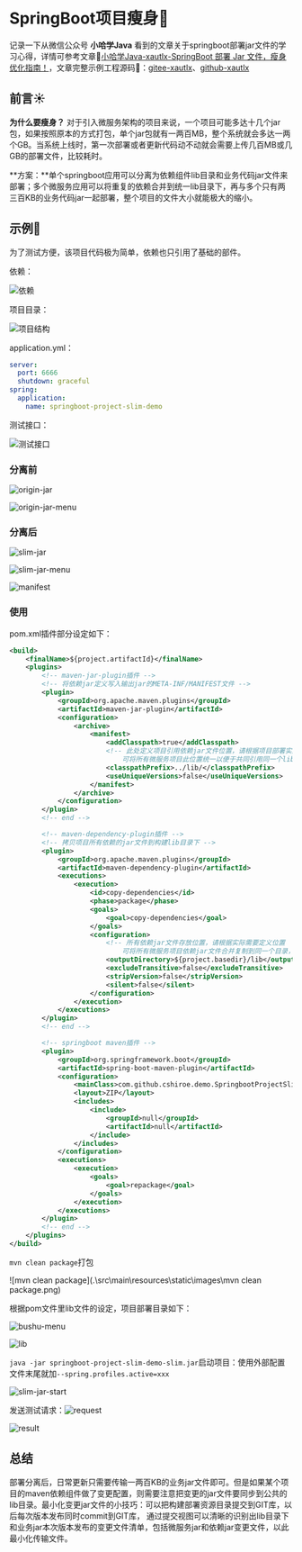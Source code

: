 # SpringBoot项目瘦身💪

记录一下从微信公众号 **小哈学Java** 看到的文章关于springboot部署jar文件的学习心得，详情可参考文章🔗[小哈学Java-xautlx-SpringBoot 部署 Jar 文件，瘦身优化指南！](https://mp.weixin.qq.com/s/sZv9GXNDTWoONVRXEldkbQ)，文章完整示例工程源码🔗：[gitee-xautlx](https://gitee.com/xautlx/package-optimize-demo)、[github-xautlx](https://github.com/xautlx/package-optimize-demo)



## 前言☀

**为什么要瘦身？** 对于引入微服务架构的项目来说，一个项目可能多达十几个jar包，如果按照原本的方式打包，单个jar包就有一两百MB，整个系统就会多达一两个GB。当系统上线时，第一次部署或者更新代码动不动就会需要上传几百MB或几GB的部署文件，比较耗时。



**方案：**单个springboot应用可以分离为依赖组件lib目录和业务代码jar文件来部署；多个微服务应用可以将重复的依赖合并到统一lib目录下，再与多个只有两三百KB的业务代码jar一起部署，整个项目的文件大小就能极大的缩小。



## 示例👀

为了测试方便，该项目代码极为简单，依赖也只引用了基础的部件。

依赖：

![依赖](.\src\main\resources\static\images\yilai.png)



项目目录：

![项目结构](.\src\main\resources\static\images\xiangmujiegou.png)



application.yml：

```yaml
server:
  port: 6666
  shutdown: graceful
spring:
  application:
    name: springboot-project-slim-demo
```



测试接口：

![测试接口](.\src\main\resources\static\images\ceshijiekou.png)



### 分离前

![origin-jar](.\src\main\resources\static\images\origin-jar.png)



![origin-jar-menu](.\src\main\resources\static\images\origin-jar-menu.png)



### 分离后

![slim-jar](.\src\main\resources\static\images\slim-jar.png)



![slim-jar-menu](.\src\main\resources\static\images\slim-jar-menu.png)



![manifest](.\src\main\resources\static\images\manifest.png)



### 使用

pom.xml插件部分设定如下：

```xml
<build>
    <finalName>${project.artifactId}</finalName>
    <plugins>
        <!-- maven-jar-plugin插件 -->
        <!-- 将依赖jar定义写入输出jar的META-INF/MANIFEST文件 -->
        <plugin>
            <groupId>org.apache.maven.plugins</groupId>
            <artifactId>maven-jar-plugin</artifactId>
            <configuration>
                <archive>
                    <manifest>
                        <addClasspath>true</addClasspath>
                        <!-- 此处定义项目引用依赖jar文件位置，请根据项目部署实际需要定义位置
                            可将所有微服务项目此位置统一以便于共同引用同一个lib目录，方便部署 -->
                        <classpathPrefix>../lib/</classpathPrefix>
                        <useUniqueVersions>false</useUniqueVersions>
                    </manifest>
                </archive>
            </configuration>
        </plugin>
        <!-- end -->

        <!-- maven-dependency-plugin插件 -->
        <!-- 拷贝项目所有依赖的jar文件到构建lib目录下 -->
        <plugin>
            <groupId>org.apache.maven.plugins</groupId>
            <artifactId>maven-dependency-plugin</artifactId>
            <executions>
                <execution>
                    <id>copy-dependencies</id>
                    <phase>package</phase>
                    <goals>
                        <goal>copy-dependencies</goal>
                    </goals>
                    <configuration>
                        <!-- 所有依赖jar文件存放位置，请根据实际需要定义位置
                            可将所有微服务项目依赖jar文件合并复制到同一个目录，方便部署 -->
                        <outputDirectory>${project.basedir}/lib</outputDirectory>
                        <excludeTransitive>false</excludeTransitive>
                        <stripVersion>false</stripVersion>
                        <silent>false</silent>
                    </configuration>
                </execution>
            </executions>
        </plugin>
        <!-- end -->

        <!-- springboot maven插件 -->
        <plugin>
            <groupId>org.springframework.boot</groupId>
            <artifactId>spring-boot-maven-plugin</artifactId>
            <configuration>
                <mainClass>com.github.cshiroe.demo.SpringbootProjectSlimDemoApplication</mainClass>
                <layout>ZIP</layout>
                <includes>
                    <include>
                        <groupId>null</groupId>
                        <artifactId>null</artifactId>
                    </include>
                </includes>
            </configuration>
            <executions>
                <execution>
                    <goals>
                        <goal>repackage</goal>
                    </goals>
                </execution>
            </executions>
        </plugin>
        <!-- end -->
    </plugins>
</build>
```



`mvn clean package`打包

![mvn clean package](.\src\main\resources\static\images\mvn clean package.png)

根据pom文件里lib文件的设定，项目部署目录如下：

![bushu-menu](.\src\main\resources\static\images\bushu-menu.png)

![lib](.\src\main\resources\static\images\bushu-menu-lib.png)



`java -jar springboot-project-slim-demo-slim.jar`启动项目：使用外部配置文件末尾就加`--spring.profiles.active=xxx`

![slim-jar-start](.\src\main\resources\static\images\slim-jar-start.png)



发送测试请求：![request](.\src\main\resources\static\images\request.png)



![result](.\src\main\resources\static\images\result.png)



## 总结

部署分离后，日常更新只需要传输一两百KB的业务jar文件即可。但是如果某个项目的maven依赖组件做了变更配置，则需要注意把变更的jar文件要同步到公共的lib目录。最小化变更jar文件的小技巧：可以把构建部署资源目录提交到GIT库，以后每次版本发布同时commit到GIT库， 通过提交视图可以清晰的识别出lib目录下和业务jar本次版本发布的变更文件清单，包括微服务jar和依赖jar变更文件，以此最小化传输文件。